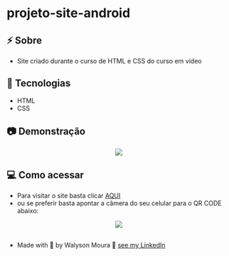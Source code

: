 # projeto-site-android

## ⚡ Sobre 

<p align="justify">

-  Site criado durante o curso de HTML e CSS do curso em vídeo

## :rocket: Tecnologias
- HTML
- CSS

## :camera: Demonstração

<p align="center">
 <img src="https://i.ibb.co/84FxRPK/2021-11-12-10-19-10.gif">
</p>

## 💻 Como acessar

<p align="justify">

-  Para visitar o site basta clicar <a href="https://walysonmoura.github.io/projeto-site-android/">AQUI</a>
-  ou se preferir basta apontar a câmera do seu celular para o QR CODE abaixo:

</p align="justify">

<p align="center">
<img src="https://i.ibb.co/XCWNxGN/QRCode.png">
</p>

##

 -  Made with 💙 by Walyson Moura 👋 <a href="https://www.linkedin.com/in/walyson-moura-302562218">see my LinkedIn</a>
